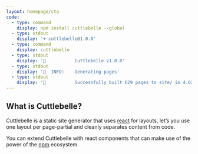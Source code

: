```yaml
---
layout: homepage/cta
code:
  - type: command
    display: npm install cuttlebelle --global
  - type: stdout
    display: '+ cuttlebelle@1.0.0'
  - type: command
    display: cuttlebelle
  - type: stdout
    display: '🐙           Cuttlebelle v1.0.0'
  - type: stdout
    display: '🔔  INFO:    Generating pages'
  - type: stdout
    display: '🚀           Successfully built 629 pages to site/ in 4.027s'
---
```



## What is Cuttlebelle?

Cuttlebelle is a static site generator that uses [react](https://reactjs.org/) for layouts, let’s you use one layout per page-partial and cleanly separates
content from code.

You can extend Cuttlebelle with react components that can make use of the power of the [npm](https://www.npmjs.com/) ecosystem.
